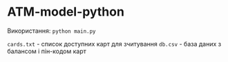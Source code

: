 # ATM-model-python
 
Використання:
``python main.py``

``cards.txt`` - список доступних карт для зчитування
``db.csv`` - база даних з балансом і пін-кодом карт
